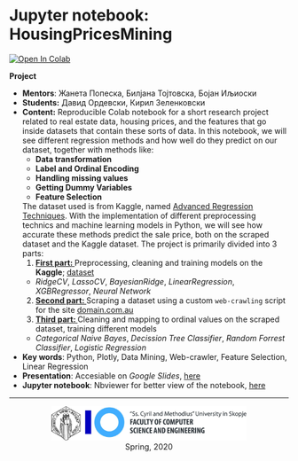 # Jupyter notebook: HousingPricesMining

[![Open In Colab](https://colab.research.google.com/assets/colab-badge.svg)](https://colab.research.google.com/drive/1nentTqUAL32LIOe2nJ8y5Zuif-Ge4bsM?usp=sharing)

**Project** 

- **Mentors**: Жанета Попеска, Билјана Тојтовска, Бојан Иљиоски
- **Students:** Давид Ордевски, Кирил Зеленковски 
- **Content:** Reproducible Colab notebook for a short research project related to real estate data, housing prices, and the features that go inside datasets that contain these sorts of data. In this notebook, we will see different regression methods and how well do they predict on our dataset, together with methods like:
          <ul><li><b>Data transformation</b></li>
          <li><b>Label and Ordinal Encoding</b></li>
          <li><b>Handling missing values</b></li>
          <li><b>Getting Dummy Variables</b></li>
          <li><b>Feature Selection</b></li></ul>
The dataset used is from Kaggle, named [Advanced Regression Techniques](https://www.kaggle.com/c/house-prices-advanced-regression-techniques). With the implementation of different preprocessing technics and machine learning models in Python, we will see how accurate these methods predict the sale price, both on the scraped dataset and the Kaggle dataset. The project is primarily divided into 3 parts: 
  1. <u><b>First part: </b></u> Preprocessing, cleaning and training models on the **Kaggle**; [dataset](https://www.kaggle.com/c/house-prices-advanced-regression-techniques)  
    - *RidgeCV*, *LassoCV*, *BayesianRidge*, *LinearRegression*, *XGBRegressor*, *Neural Network*
  2. <u><b>Second part: </b></u> Scraping a dataset using a custom <code>web-crawling</code> script for the site [domain.com.au](https://www.domain.com.au/)  
  3. <u><b>Third part: </b></u> Cleaning and mapping to ordinal values on the scraped dataset, training different models 
    - *Categorical Naive Bayes*, *Decission Tree Classifier*, *Random Forrest Classifier*, *Logistic Regression*
- **Key words**: Python, Plotly, Data Mining, Web-crawler, Feature Selection, Linear Regression
- **Presentation**: Accesiable on *Google Slides*, [here](https://drive.google.com/file/d/1OK9SD2_eXIVwd-gnryWhj9Nqls7pg9xP/view?usp=sharing)
- **Jupyter notebook**: Nbviewer for better view of the notebook, [here](https://nbviewer.jupyter.org/github/zelenkastiot/FCSE-Data-Mining/blob/master/Notebook/DataMining.ipynb)

<hr>
<p align="center">
<img src="https://raw.githubusercontent.com/zelenelez/images/master/finki.jpg" width=70%;></img> <br>
Spring, 2020
</p>
